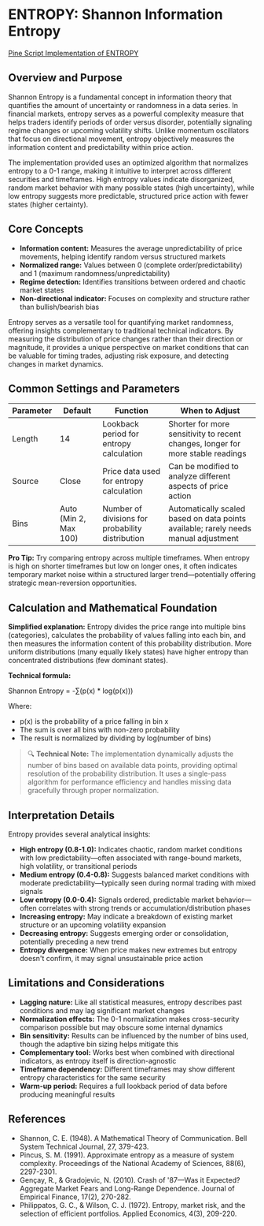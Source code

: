 # ENTROPY: Shannon Information Entropy

[Pine Script Implementation of ENTROPY](https://github.com/mihakralj/pinescript/blob/main/indicators/numerics/entropy.pine)

## Overview and Purpose

Shannon Entropy is a fundamental concept in information theory that quantifies the amount of uncertainty or randomness in a data series. In financial markets, entropy serves as a powerful complexity measure that helps traders identify periods of order versus disorder, potentially signaling regime changes or upcoming volatility shifts. Unlike momentum oscillators that focus on directional movement, entropy objectively measures the information content and predictability within price action.

The implementation provided uses an optimized algorithm that normalizes entropy to a 0-1 range, making it intuitive to interpret across different securities and timeframes. High entropy values indicate disorganized, random market behavior with many possible states (high uncertainty), while low entropy suggests more predictable, structured price action with fewer states (higher certainty).

## Core Concepts

* **Information content:** Measures the average unpredictability of price movements, helping identify random versus structured markets
* **Normalized range:** Values between 0 (complete order/predictability) and 1 (maximum randomness/unpredictability)
* **Regime detection:** Identifies transitions between ordered and chaotic market states
* **Non-directional indicator:** Focuses on complexity and structure rather than bullish/bearish bias

Entropy serves as a versatile tool for quantifying market randomness, offering insights complementary to traditional technical indicators. By measuring the distribution of price changes rather than their direction or magnitude, it provides a unique perspective on market conditions that can be valuable for timing trades, adjusting risk exposure, and detecting changes in market dynamics.

## Common Settings and Parameters

| Parameter | Default | Function | When to Adjust |
|-----------|---------|----------|---------------|
| Length | 14 | Lookback period for entropy calculation | Shorter for more sensitivity to recent changes, longer for more stable readings |
| Source | Close | Price data used for entropy calculation | Can be modified to analyze different aspects of price action |
| Bins | Auto (Min 2, Max 100) | Number of divisions for probability distribution | Automatically scaled based on data points available; rarely needs manual adjustment |

**Pro Tip:** Try comparing entropy across multiple timeframes. When entropy is high on shorter timeframes but low on longer ones, it often indicates temporary market noise within a structured larger trend—potentially offering strategic mean-reversion opportunities.

## Calculation and Mathematical Foundation

**Simplified explanation:**
Entropy divides the price range into multiple bins (categories), calculates the probability of values falling into each bin, and then measures the information content of this probability distribution. More uniform distributions (many equally likely states) have higher entropy than concentrated distributions (few dominant states).

**Technical formula:**

Shannon Entropy = -∑(p(x) * log(p(x)))

Where:
- p(x) is the probability of a price falling in bin x
- The sum is over all bins with non-zero probability
- The result is normalized by dividing by log(number of bins)

> 🔍 **Technical Note:** The implementation dynamically adjusts the number of bins based on available data points, providing optimal resolution of the probability distribution. It uses a single-pass algorithm for performance efficiency and handles missing data gracefully through proper normalization.

## Interpretation Details

Entropy provides several analytical insights:

* **High entropy (0.8-1.0):** Indicates chaotic, random market conditions with low predictability—often associated with range-bound markets, high volatility, or transitional periods
* **Medium entropy (0.4-0.8):** Suggests balanced market conditions with moderate predictability—typically seen during normal trading with mixed signals
* **Low entropy (0.0-0.4):** Signals ordered, predictable market behavior—often correlates with strong trends or accumulation/distribution phases
* **Increasing entropy:** May indicate a breakdown of existing market structure or an upcoming volatility expansion
* **Decreasing entropy:** Suggests emerging order or consolidation, potentially preceding a new trend
* **Entropy divergence:** When price makes new extremes but entropy doesn't confirm, it may signal unsustainable price action

## Limitations and Considerations

* **Lagging nature:** Like all statistical measures, entropy describes past conditions and may lag significant market changes
* **Normalization effects:** The 0-1 normalization makes cross-security comparison possible but may obscure some internal dynamics
* **Bin sensitivity:** Results can be influenced by the number of bins used, though the adaptive bin sizing helps mitigate this
* **Complementary tool:** Works best when combined with directional indicators, as entropy itself is direction-agnostic
* **Timeframe dependency:** Different timeframes may show different entropy characteristics for the same security
* **Warm-up period:** Requires a full lookback period of data before producing meaningful results

## References

* Shannon, C. E. (1948). A Mathematical Theory of Communication. Bell System Technical Journal, 27, 379-423.
* Pincus, S. M. (1991). Approximate entropy as a measure of system complexity. Proceedings of the National Academy of Sciences, 88(6), 2297-2301.
* Gençay, R., & Gradojevic, N. (2010). Crash of '87—Was it Expected? Aggregate Market Fears and Long-Range Dependence. Journal of Empirical Finance, 17(2), 270-282.
* Philippatos, G. C., & Wilson, C. J. (1972). Entropy, market risk, and the selection of efficient portfolios. Applied Economics, 4(3), 209-220.
